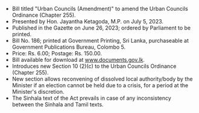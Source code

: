 - Bill titled "Urban Councils (Amendment)" to amend the Urban Councils Ordinance (Chapter 255).
- Presented by Hon. Jayantha Ketagoda, M.P. on July 5, 2023.
- Published in the Gazette on June 26, 2023; ordered by Parliament to be printed.
- Bill No. 186; printed at Government Printing, Sri Lanka, purchaseable at Government Publications Bureau, Colombo 5.
- Price: Rs. 6.00; Postage: Rs. 150.00.
- Bill available for download at www.documents.gov.lk.
- Introduces new Section 10 (2)(c) to the Urban Councils Ordinance (Chapter 255).
- New section allows reconvening of dissolved local authority/body by the Minister if an election cannot be held due to a crisis, for a period at the Minister's discretion.
- The Sinhala text of the Act prevails in case of any inconsistency between the Sinhala and Tamil texts.